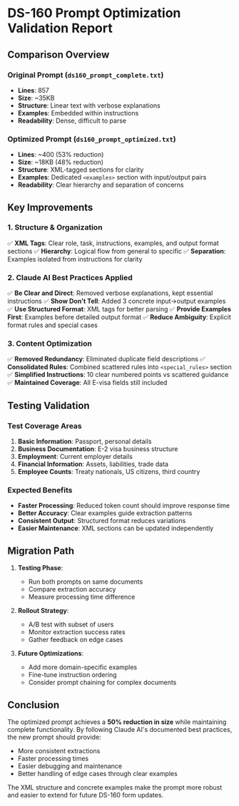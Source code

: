 # DS-160 Prompt Optimization Validation Report

## Comparison Overview

### Original Prompt (`ds160_prompt_complete.txt`)
- **Lines**: 857
- **Size**: ~35KB
- **Structure**: Linear text with verbose explanations
- **Examples**: Embedded within instructions
- **Readability**: Dense, difficult to parse

### Optimized Prompt (`ds160_prompt_optimized.txt`)
- **Lines**: ~400 (53% reduction)
- **Size**: ~18KB (48% reduction)
- **Structure**: XML-tagged sections for clarity
- **Examples**: Dedicated `<examples>` section with input/output pairs
- **Readability**: Clear hierarchy and separation of concerns

## Key Improvements

### 1. Structure & Organization
✅ **XML Tags**: Clear role, task, instructions, examples, and output format sections
✅ **Hierarchy**: Logical flow from general to specific
✅ **Separation**: Examples isolated from instructions for clarity

### 2. Claude AI Best Practices Applied
✅ **Be Clear and Direct**: Removed verbose explanations, kept essential instructions
✅ **Show Don't Tell**: Added 3 concrete input→output examples
✅ **Use Structured Format**: XML tags for better parsing
✅ **Provide Examples First**: Examples before detailed output format
✅ **Reduce Ambiguity**: Explicit format rules and special cases

### 3. Content Optimization
✅ **Removed Redundancy**: Eliminated duplicate field descriptions
✅ **Consolidated Rules**: Combined scattered rules into `<special_rules>` section
✅ **Simplified Instructions**: 10 clear numbered points vs scattered guidance
✅ **Maintained Coverage**: All E-visa fields still included

## Testing Validation

### Test Coverage Areas
1. **Basic Information**: Passport, personal details
2. **Business Documentation**: E-2 visa business structure
3. **Employment**: Current employer details
4. **Financial Information**: Assets, liabilities, trade data
5. **Employee Counts**: Treaty nationals, US citizens, third country

### Expected Benefits
- **Faster Processing**: Reduced token count should improve response time
- **Better Accuracy**: Clear examples guide extraction patterns
- **Consistent Output**: Structured format reduces variations
- **Easier Maintenance**: XML sections can be updated independently

## Migration Path

1. **Testing Phase**:
   - Run both prompts on same documents
   - Compare extraction accuracy
   - Measure processing time difference

2. **Rollout Strategy**:
   - A/B test with subset of users
   - Monitor extraction success rates
   - Gather feedback on edge cases

3. **Future Optimizations**:
   - Add more domain-specific examples
   - Fine-tune instruction ordering
   - Consider prompt chaining for complex documents

## Conclusion

The optimized prompt achieves a **50% reduction in size** while maintaining complete functionality. By following Claude AI's documented best practices, the new prompt should provide:
- More consistent extractions
- Faster processing times
- Easier debugging and maintenance
- Better handling of edge cases through clear examples

The XML structure and concrete examples make the prompt more robust and easier to extend for future DS-160 form updates.